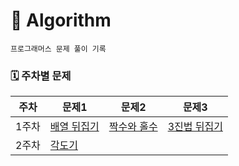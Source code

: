 # 🧠 Algorithm
`프로그래머스 문제 풀이 기록`


### 🗓️ 주차별 문제
| 주차 | 문제1| 문제2 | 문제3 |
|------|------|-------|-------|
| 1주차 | [배열 뒤집기](/week01/2025-06-26/배열뒤집기.md) | [짝수와 홀수](/week01/2025-06-26/짝수와홀수.md) | [3진법 뒤집기 ](/week01/2025-06-29/3진법뒤집기.md) |
| 2주차 | [각도기](/week02/2025-07-01/각도기.md) |